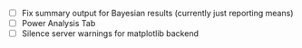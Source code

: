 - [ ] Fix summary output for Bayesian results (currently just reporting means)
- [ ] Power Analysis Tab
- [ ] Silence server warnings for matplotlib backend